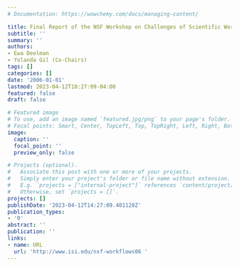 ```yaml
---
# Documentation: https://wowchemy.com/docs/managing-content/

title: Final Report of the NSF Workshop on Challenges of Scientific Workflows
subtitle: ''
summary: ''
authors:
- Ewa Deelman
- Yolanda Gil (Co-Chairs)
tags: []
categories: []
date: '2006-01-01'
lastmod: 2023-04-12T10:27:09-04:00
featured: false
draft: false

# Featured image
# To use, add an image named `featured.jpg/png` to your page's folder.
# Focal points: Smart, Center, TopLeft, Top, TopRight, Left, Right, BottomLeft, Bottom, BottomRight.
image:
  caption: ''
  focal_point: ''
  preview_only: false

# Projects (optional).
#   Associate this post with one or more of your projects.
#   Simply enter your project's folder or file name without extension.
#   E.g. `projects = ["internal-project"]` references `content/project/deep-learning/index.md`.
#   Otherwise, set `projects = []`.
projects: []
publishDate: '2023-04-12T14:27:09.401128Z'
publication_types:
- '0'
abstract: ''
publication: ''
links:
- name: URL
  url: 'http://www.isi.edu/nsf-workflows06 '
---
```

